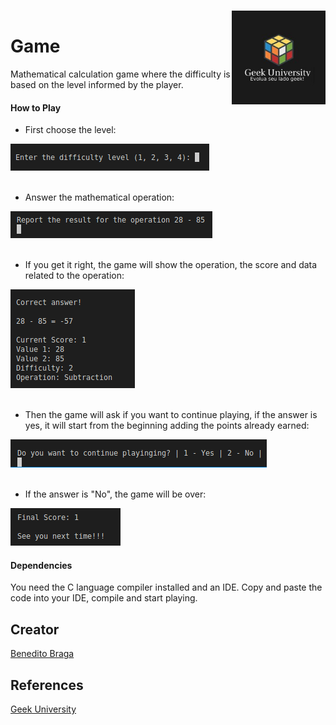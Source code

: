 <h1 align="left">Game<a href="https://www.geekuniversity.com.br/"><img align="right" style="margin-top: -40px;" src="images/logo01.jpeg" alt="Logo" width="150"></a></h1>


Mathematical calculation game where the difficulty is based on the level informed by the player.

#### How to Play 

- First choose the level:

<div ><img alt="Image showing level selection" src="images/choose-level.png"></div>
<br>

 - Answer the mathematical operation:

<div><img alt="Image showing math question." src="images/question.png"></div>
<br>
 
 - If you get it right, the game will show the operation, the score and data related to the operation:

<div><img alt="Image showing game result." src="images/result.png"></div>
<br>
 
 - Then the game will ask if you want to continue playing, if the answer is yes, it will start from the beginning adding the points already earned:

<div><img alt="Image showing game result." src="images/question2.png"></div>
<br>
 
 - If the answer is "No", the game will be over:

<div><img aalt="Image showing game over." src="images/finally.png"></div>

#### Dependencies

You need the C language compiler installed and an IDE. Copy and paste the code into your IDE, compile and start playing.

## Creator

[Benedito Braga](https://beneditobraga.github.io/portfolio/ "Meet the Creator.")

## References

[Geek University](https://www.geekuniversity.com.br/ "Access the course content here.")